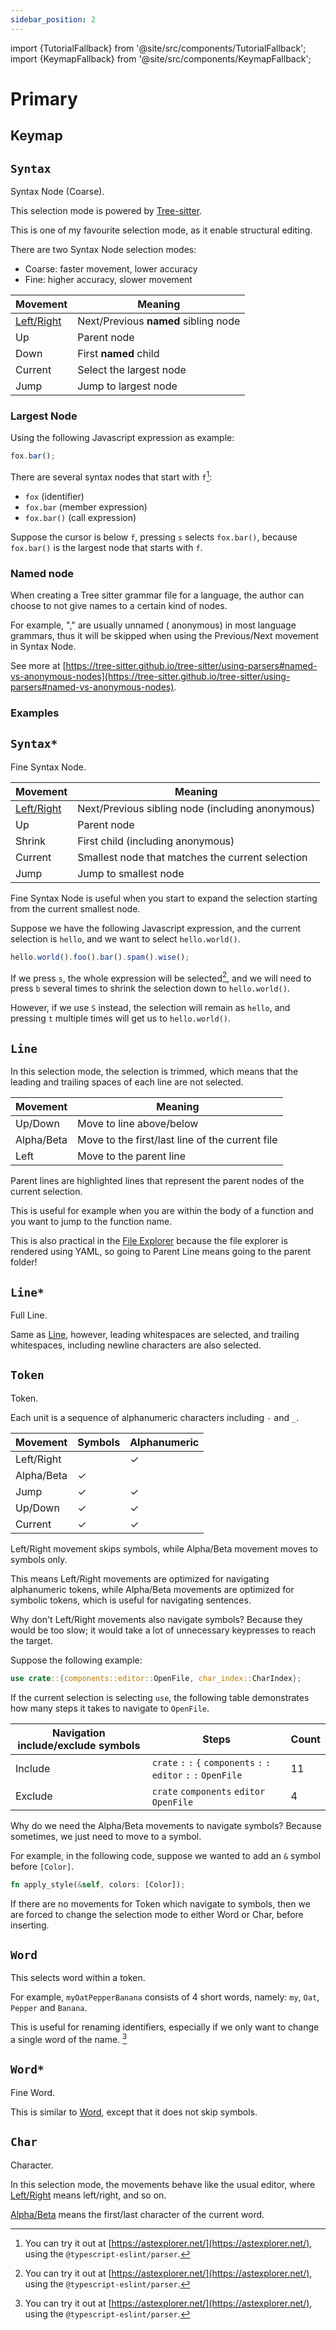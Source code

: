 ```yaml
---
sidebar_position: 2
---
```


import {TutorialFallback} from '@site/src/components/TutorialFallback';
import {KeymapFallback} from '@site/src/components/KeymapFallback';

# Primary

## Keymap

<KeymapFallback filename="Primary Selection Modes"/>

## `Syntax`

Syntax Node (Coarse).

This selection mode is powered by [Tree-sitter](https://github.com/tree-sitter).

This is one of my favourite selection mode, as it enable structural editing.

There are two Syntax Node selection modes:

- Coarse: faster movement, lower accuracy
- Fine: higher accuracy, slower movement

| Movement                                       | Meaning                              |
| ---------------------------------------------- | ------------------------------------ |
| [Left/Right](../core-movements.md#--leftright) | Next/Previous **named** sibling node |
| Up                                             | Parent node                          |
| Down                                           | First **named** child                |
| Current                                        | Select the largest node              |
| Jump                                           | Jump to largest node                 |

### Largest Node

Using the following Javascript expression as example:

```js
fox.bar();
```

There are several syntax nodes that start with `f`[^1]:

- `fox` (identifier)
- `fox.bar` (member expression)
- `fox.bar()` (call expression)

Suppose the cursor is below `f`, pressing `s` selects `fox.bar()`, because `fox.bar()` is the largest node that starts with `f`.

[^1]: You can try it out at [https://astexplorer.net/](https://astexplorer.net/), using the `@typescript-eslint/parser`.

### Named node

When creating a Tree sitter grammar file for a language, the author can choose
to not give names to a certain kind of nodes.

For example, "," are usually unnamed (
anonymous) in most language grammars, thus it will be skipped when using the
Previous/Next movement in Syntax Node.

See more at [https://tree-sitter.github.io/tree-sitter/using-parsers#named-vs-anonymous-nodes](https://tree-sitter.github.io/tree-sitter/using-parsers#named-vs-anonymous-nodes).

### Examples

<TutorialFallback filename="syntax-node"/>

## `Syntax*`

Fine Syntax Node.

| Movement                                       | Meaning                                          |
| ---------------------------------------------- | ------------------------------------------------ |
| [Left/Right](../core-movements.md#--leftright) | Next/Previous sibling node (including anonymous) |
| Up                                             | Parent node                                      |
| Shrink                                         | First child (including anonymous)                |
| Current                                        | Smallest node that matches the current selection |
| Jump                                           | Jump to smallest node                            |

Fine Syntax Node is useful when you start to expand the selection starting from the current smallest node.

Suppose we have the following Javascript expression, and the current selection is `hello`, and we want to select `hello.world()`.

```js
hello.world().foo().bar().spam().wise();
```

If we press `s`, the whole expression will be selected[^1], and we will need to press `b` several times to shrink the selection down to `hello.world()`.

However, if we use `S` instead, the selection will remain as `hello`, and pressing `t` multiple times will get us to `hello.world()`.

[^1]: See [Largest Node](#largest-node)

## `Line`

In this selection mode, the selection is trimmed, which means that the leading
and trailing spaces of each line are not selected.

| Movement   | Meaning                                         |
| ---------- | ----------------------------------------------- |
| Up/Down    | Move to line above/below                        |
| Alpha/Beta | Move to the first/last line of the current file |
| Left       | Move to the parent line                         |

Parent lines are highlighted lines that represent the parent nodes of the current selection.

This is useful for example when you are within the body of a function and you want to jump to the function name.

This is also practical in the [File Explorer](../../components/file-explorer.md) because the file explorer is rendered using YAML, so going to Parent Line means going to the parent folder!

<TutorialFallback filename="line"/>

## `Line*`

Full Line.

Same as [Line](#line), however, leading whitespaces are selected, and trailing whitespaces, including newline characters are also selected.

## `Token`

Token.

Each unit is a sequence of alphanumeric characters including `-` and `_`.

| Movement   | Symbols | Alphanumeric |
| ---------- | ------- | ------------ |
| Left/Right |         | ✓            |
| Alpha/Beta | ✓       |              |
| Jump       | ✓       | ✓            |
| Up/Down    | ✓       | ✓            |
| Current    | ✓       | ✓            |

Left/Right movement skips symbols, while Alpha/Beta movement moves to symbols only.

This means Left/Right movements are optimized for navigating alphanumeric tokens,
while Alpha/Beta movements are optimized for symbolic tokens, which is useful for navigating sentences.

Why don't Left/Right movements also navigate symbols? Because they would be too slow; it would take a lot of unnecessary keypresses to reach the target.

Suppose the following example:

```rs
use crate::{components::editor::OpenFile, char_index::CharIndex};
```

If the current selection is selecting `use`, the following table demonstrates how many steps it takes to navigate to `OpenFile`.

| Navigation include/exclude symbols | Steps                                                                | Count |
| ---------------------------------- | -------------------------------------------------------------------- | ----- |
| Include                            | `crate` `:` `:` `{` `components` `:` `:` `editor` `:` `:` `OpenFile` | 11    |
| Exclude                            | `crate` `components` `editor` `OpenFile`                             | 4     |

Why do we need the Alpha/Beta movements to navigate symbols? Because sometimes, we just need to move to a symbol.

For example, in the following code, suppose we wanted to add an `&` symbol before `[Color]`.

```rs
fn apply_style(&self, colors: [Color]);
```

If there are no movements for Token which navigate to symbols, then we are forced to change the selection mode to either Word or Char, before inserting.

<TutorialFallback filename="token"/>

[^1]: This is possible because even Prompt is an editor, so the Word mode also works there. See [Core Concepts](../../core-concepts.md#2-every-component-is-a-buffereditor)
[^1]: This is possible because even Prompt is an editor, so the Word mode also works there. See [Core Concepts](../../core-concepts.md#2-every-component-is-a-buffereditor)

## `Word`

This selects word within a token.

For example, `myOatPepperBanana` consists of 4 short words, namely: `my`, `Oat`, `Pepper` and `Banana`.

This is useful for renaming identifiers, especially if we only want to change a single word of the name. [^1]

<TutorialFallback filename="word"/>

## `Word*`

Fine Word.

This is similar to [Word](#word), except that it does not skip symbols.

<TutorialFallback filename="fine-word"/>

## `Char`

Character.

In this selection mode, the movements behave like the usual editor, where [Left/Right](./../core-movements.md#--leftright) means left/right, and so on.

[Alpha/Beta](./../core-movements.md#--alphabeta) means the first/last character of the current word.

<TutorialFallback filename="char"/>
